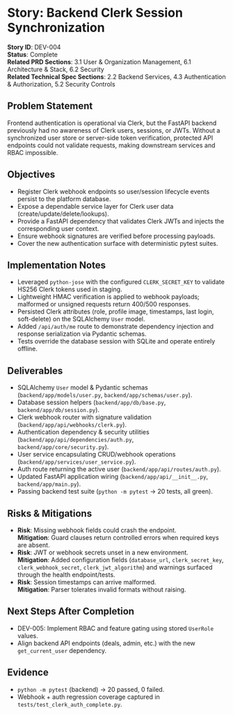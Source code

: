 # Story: Backend Clerk Session Synchronization

**Story ID**: DEV-004  
**Status**: Complete  
**Related PRD Sections**: 3.1 User & Organization Management, 6.1 Architecture & Stack, 6.2 Security  
**Related Technical Spec Sections**: 2.2 Backend Services, 4.3 Authentication & Authorization, 5.2 Security Controls

## Problem Statement
Frontend authentication is operational via Clerk, but the FastAPI backend previously had no awareness of Clerk users, sessions, or JWTs. Without a synchronized user store or server-side token verification, protected API endpoints could not validate requests, making downstream services and RBAC impossible.

## Objectives
- Register Clerk webhook endpoints so user/session lifecycle events persist to the platform database.
- Expose a dependable service layer for Clerk user data (create/update/delete/lookups).
- Provide a FastAPI dependency that validates Clerk JWTs and injects the corresponding user context.
- Ensure webhook signatures are verified before processing payloads.
- Cover the new authentication surface with deterministic pytest suites.

## Implementation Notes
- Leveraged `python-jose` with the configured `CLERK_SECRET_KEY` to validate HS256 Clerk tokens used in staging.
- Lightweight HMAC verification is applied to webhook payloads; malformed or unsigned requests return 400/500 responses.
- Persisted Clerk attributes (role, profile image, timestamps, last login, soft-delete) on the SQLAlchemy `User` model.
- Added `/api/auth/me` route to demonstrate dependency injection and response serialization via Pydantic schemas.
- Tests override the database session with SQLite and operate entirely offline.

## Deliverables
- SQLAlchemy `User` model & Pydantic schemas (`backend/app/models/user.py`, `backend/app/schemas/user.py`).
- Database session helpers (`backend/app/db/base.py`, `backend/app/db/session.py`).
- Clerk webhook router with signature validation (`backend/app/api/webhooks/clerk.py`).
- Authentication dependency & security utilities (`backend/app/api/dependencies/auth.py`, `backend/app/core/security.py`).
- User service encapsulating CRUD/webhook operations (`backend/app/services/user_service.py`).
- Auth route returning the active user (`backend/app/api/routes/auth.py`).
- Updated FastAPI application wiring (`backend/app/api/__init__.py`, `backend/app/main.py`).
- Passing backend test suite (`python -m pytest` → 20 tests, all green).

## Risks & Mitigations
- **Risk**: Missing webhook fields could crash the endpoint.  
  **Mitigation**: Guard clauses return controlled errors when required keys are absent.
- **Risk**: JWT or webhook secrets unset in a new environment.  
  **Mitigation**: Added configuration fields (`database_url`, `clerk_secret_key`, `clerk_webhook_secret`, `clerk_jwt_algorithm`) and warnings surfaced through the health endpoint/tests.
- **Risk**: Session timestamps can arrive malformed.  
  **Mitigation**: Parser tolerates invalid formats without raising.

## Next Steps After Completion
- DEV-005: Implement RBAC and feature gating using stored `UserRole` values.
- Align backend API endpoints (deals, admin, etc.) with the new `get_current_user` dependency.

## Evidence
- `python -m pytest` (backend) → 20 passed, 0 failed.
- Webhook + auth regression coverage captured in `tests/test_clerk_auth_complete.py`.
